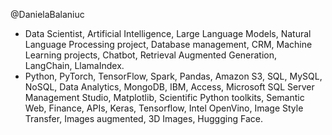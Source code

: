  @DanielaBalaniuc
- Data Scientist, Artificial Intelligence, Large Language Models, Natural Language Processing project, Database management, CRM, Machine Learning projects, Chatbot, Retrieval Augmented Generation, LangChain, LlamaIndex.
- Python, PyTorch, TensorFlow, Spark, Pandas, Amazon S3, SQL, MySQL, NoSQL, Data Analytics, MongoDB, IBM, Access, Microsoft SQL Server Management Studio, Matplotlib, Scientific Python toolkits, Semantic Web, Finance, APIs, Keras, Tensorflow, Intel OpenVino, Image Style Transfer, Images augmented, 3D Images, Huggging Face.


<!---
DanielaBalaniuc/DanielaBalaniuc is a ✨ special ✨ repository because its `README.md` (this file) appears on your GitHub profile.
You can click the Preview link to take a look at your changes.
--->
